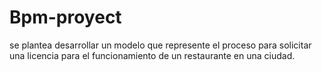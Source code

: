 # Bpm-proyect
se plantea desarrollar un modelo que represente el proceso para solicitar una licencia para el funcionamiento de un restaurante en una ciudad.
